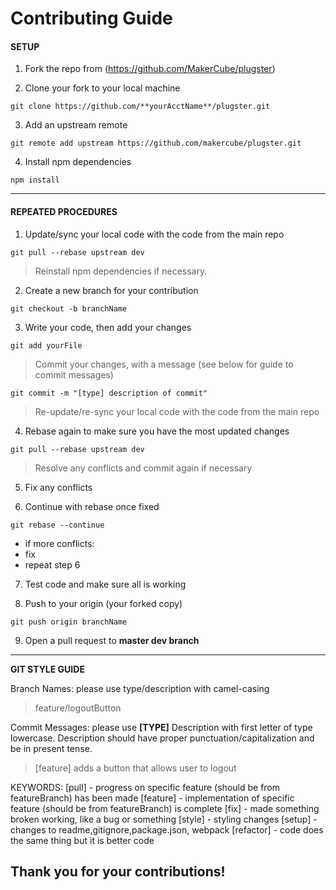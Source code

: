 # Contributing Guide

#### SETUP

1) Fork the repo from (https://github.com/MakerCube/plugster)

2) Clone your fork to your local machine

```
git clone https://github.com/**yourAcctName**/plugster.git
```

3) Add an upstream remote

```
git remote add upstream https://github.com/makercube/plugster.git
```

4) Install npm dependencies

```
npm install
```
---------------------------

#### REPEATED PROCEDURES

1) Update/sync your local code with the code from the main repo

```
git pull --rebase upstream dev
```

> Reinstall npm dependencies if necessary.

2) Create a new branch for your contribution

```
git checkout -b branchName
```

3) Write your code, then add your changes

~~~~
git add yourFile
~~~~
>Commit your changes, with a message (see below for guide to commit messages)

```
git commit -m "[type] description of commit"
```
>Re-update/re-sync your local code with the code from the main repo

4) Rebase again to make sure you have the most updated changes

```
git pull --rebase upstream dev
```
>Resolve any conflicts and commit again if necessary

5) Fix any conflicts

6) Continue with rebase once fixed
```
git rebase --continue
```
* if more conflicts:
* fix
* repeat step 6

7) Test code and make sure all is working

8) Push to your origin (your forked copy)

```
git push origin branchName
```

9) Open a pull request to **master dev branch**

---------------------------
**GIT STYLE GUIDE**

Branch Names: please use type/description with camel-casing
>feature/logoutButton

Commit Messages: please use **[TYPE]** Description with first letter of type lowercase. Description should have proper punctuation/capitalization and be in present tense.
> [feature] adds a button that allows user to logout

KEYWORDS:
  [pull] - progress on specific feature (should be from featureBranch) has been made
  [feature] - implementation of specific feature (should be from featureBranch) is complete
  [fix] - made something broken working, like a bug or something
  [style] - styling changes
  [setup] - changes to readme,gitignore,package.json, webpack
  [refactor] - code does the same thing but it is better code


## Thank you for your contributions!
